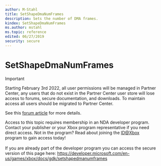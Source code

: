 ```yaml
---
author: M-Stahl
title: SetShapeDmaNumFrames
description: Sets the number of DMA frames.
kindex: SetShapeDmaNumFrames
ms.author: mstahl
ms.topic: reference
edited: 06/27/2019
security: secure
---
```


# SetShapeDmaNumFrames
> [!IMPORTANT]
> Starting February 3rd 2022, all user permissions will be managed in Partner Center, any users that do not exist in the Partner Center user store will lose access to forums, secure documentation, and downloads. To maintain access all users should be migrated to Partner Center. <p></p>See this <a href="https://forums.xboxlive.com/articles/132187/breaking-change-user-access-for-forums-secure-docu.html">forum article</a> for more details.  

 Access to this topic requires membership in an NDA developer program. Contact your publisher or your Xbox program representative if you need direct access. Not in the program? Read about joining the <a href="https://www.xbox.com/Developers/id">ID@Xbox</a> program to gain access today!  <br/><br/>If you are already part of the developer program you can access the secure version of this page here: <a target="_blank" href="https://developer.microsoft.com/en-us/games/xbox/docs/gdk/setshapedmanumframes">https://developer.microsoft.com/en-us/games/xbox/docs/gdk/setshapedmanumframes</a>